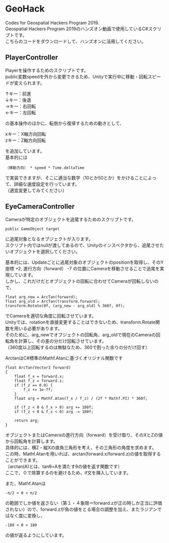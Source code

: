 # GeoHack
Codes for Geospatial Hackers Program 2019.<br>
Geospatial Hackers Program 2019のハンズオン動画で使用しているC#スクリプトです。<br>
こちらのコードをダウンロードして、ハンズオンに活用してください。

## PlayerController
Playerを操作するためのスクリプトです。<br>
public変数speedを外から変更できるため、Unityで実行中に移動・回転スピードが変えられます。

↑キー：前進<br>
↓キー：後退<br>
→キー：右回転<br>
←キー：左回転

の基本操作のほかに、転倒から復帰するための動きとして、

xキー：X軸方向回転<br>
zキー：Z軸方向回転

を追加しています。<br>
基本的には<br>
```
（移動方向） * speed * Time.deltaTime
```
で実装できますが、そこに適当な数字（10とか50とか）をかけることによって、詳細な速度設定を行っています。<br>
（適宜変更してみてください）

## EyeCameraController
Cameraが特定のオブジェクトを追尾するためのスクリプトです。
```
public GameObject target
```
に追尾対象となるオブジェクトが入ります。<br>
スクリプト内ではnullが渡してあるので、Unityのインスペクタから、追尾させたいオブジェクトを選択してください。

基本的には、Updateごとに追尾対象のオブジェクトのpositionを取得し、そのY座標 +2, 進行方向（forward） -7 の位置にCameraを移動させることで追尾を実現しています。<br>
しかし、これだけだとオブジェクトの回転に合わせてCameraが回転しないので、
```
float arg_new = ArcTan(forward);
float arg_old = ArcTan(transform.forward);
transform.Rotate(0f, (arg_new - arg_old) % 360f, 0f);
```
でCameraを適切な角度に回転させています。<br>
Unityでは、rotationを直接変更することはできないため、transform.Rotate関数を用いる必要があります。<br>
そのために、arg_newでオブジェクトの回転角、arg_oldで現在のCameraの回転角を計算し、その差の分だけ回転させています。<br>
（360度以上回転するのは無駄なため、360で割った余りの分だけ回す）

ArctanはC#標準のMathf.Atanに基づくオリジナル関数です
```
float ArcTan(Vector3 forward)
{
    float f_x = forward.x;
    float f_z = forward.z;
    if (f_z == 0.0) {
        f_z += 1e-7f;
    }
    float arg = Mathf.Atan(f_x / f_z) / (2f * Mathf.PI) * 360f;

    if (f_z < 0 & f_x > 0) arg += 180f;
    if (f_z < 0 & f_x < 0) arg -= 180f;

    return arg;
}
```
オブジェクトまたはCameraの進行方向（forward）を受け取り、そのXとZの値から回転角を計算します。<br>
具体的には、横Z・縦Xの直角三角形を考え、その三角形の角度を求めます。<br>
この時、Mathf.Atanを用いれば、arctan(forward.x/forward.z)の値を取得することができます。<br>
（arctan(A)とは、tanθ=Aを満たすθの値を返す関数です）<br>
ここで、０で除算するのを避けるため、if文を挿入しています。

また、Mathf.Atanは
```
-π/2 < θ < π/2
```
の範囲でしか値を返さない（第１・４象限＝forward.zが正の時しか正当に評価されない）ので、forward.zが負の値をとる場合の調整を加え、またラジアンではなく度に変換し、
```
-180 < θ < 180 
```
の値が返るようにしています。
